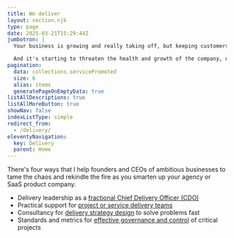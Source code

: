 ```yaml
---
title: We deliver
layout: section.njk
type: page
date: 2025-03-21T15:29:44Z
jumbotron: |
  Your business is growing and really taking off, but keeping customers happy as you scale up is an unexpected challenge.{.bold}

  And it's starting to threaten the health and growth of the company, dampening your passion as a founder.{.smaller .emphasis}
pagination:
  data: collections.servicePromoted
  size: 6
  alias: items
  generatePageOnEmptyData: true
listAllDescriptions: true
listAllMoreButton: true
showNav: false
indexListType: simple
redirect_from:
  - /delivery/
eleventyNavigation:
  key: Delivery
  parent: Home
---
```


There's four ways that I help founders and CEOs of ambitious businesses to tame the chaos and rekindle the fire as you smarten up your agency or SaaS product company.

- Delivery leadership as a [fractional Chief Delivery Officer (CDO)](/deliver/fractional)
- Practical support for [project or service delivery teams](/deliver/service-delivery/)
- Consultancy for [delivery strategy design](/deliver/strategy-design/) to solve problems fast
- Standards and metrics for [effective governance and control](/deliver/governance-control/) of critical projects
